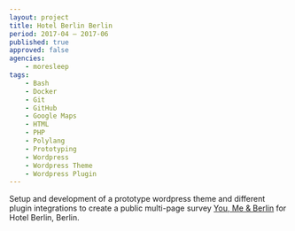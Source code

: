 ```yaml
---
layout: project
title: Hotel Berlin Berlin
period: 2017-04 – 2017-06
published: true
approved: false
agencies:
    - moresleep
tags:
    - Bash
    - Docker
    - Git
    - GitHub
    - Google Maps
    - HTML
    - PHP
    - Polylang
    - Prototyping
    - Wordpress
    - Wordpress Theme
    - Wordpress Plugin
---
```

Setup and development of a prototype wordpress theme and different plugin integrations to create a public multi-page survey [You, Me & Berlin](http://youmeandberlin.com/) for Hotel Berlin, Berlin.
